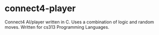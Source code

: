 # connect4-player

Connect4 AI/player written in C. Uses a combination of logic and random moves. Written for cs313 Programming Languages. 
